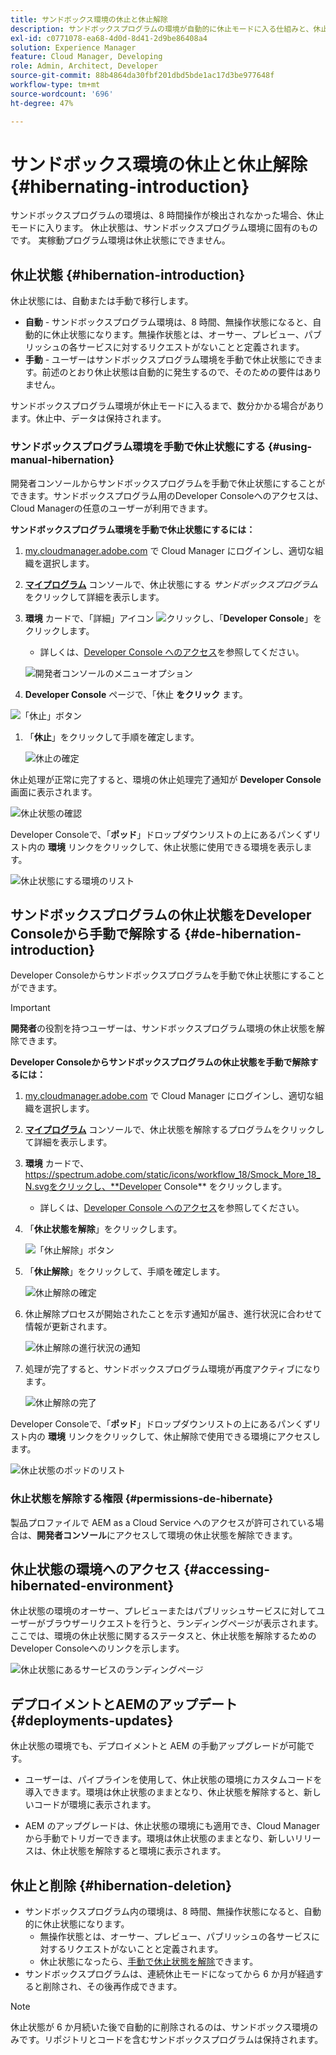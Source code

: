 ```yaml
---
title: サンドボックス環境の休止と休止解除
description: サンドボックスプログラムの環境が自動的に休止モードに入る仕組みと、休止状態が解除される仕組みについて説明します。
exl-id: c0771078-ea68-4d0d-8d41-2d9be86408a4
solution: Experience Manager
feature: Cloud Manager, Developing
role: Admin, Architect, Developer
source-git-commit: 88b4864da30fbf201dbd5bde1ac17d3be977648f
workflow-type: tm+mt
source-wordcount: '696'
ht-degree: 47%

---
```



# サンドボックス環境の休止と休止解除 {#hibernating-introduction}

サンドボックスプログラムの環境は、8 時間操作が検出されなかった場合、休止モードに入ります。 休止状態は、サンドボックスプログラム環境に固有のものです。 実稼動プログラム環境は休止状態にできません。

## 休止状態 {#hibernation-introduction}

休止状態には、自動または手動で移行します。

* **自動** - サンドボックスプログラム環境は、8 時間、無操作状態になると、自動的に休止状態になります。無操作状態とは、オーサー、プレビュー、パブリッシュの各サービスに対するリクエストがないことと定義されます。
* **手動** - ユーザーはサンドボックスプログラム環境を手動で休止状態にできます。前述のとおり休止状態は自動的に発生するので、そのための要件はありません。

サンドボックスプログラム環境が休止モードに入るまで、数分かかる場合があります。休止中、データは保持されます。

### サンドボックスプログラム環境を手動で休止状態にする {#using-manual-hibernation}

開発者コンソールからサンドボックスプログラムを手動で休止状態にすることができます。サンドボックスプログラム用のDeveloper Consoleへのアクセスは、Cloud Managerの任意のユーザーが利用できます。

**サンドボックスプログラム環境を手動で休止状態にするには：**

1. [my.cloudmanager.adobe.com](https://my.cloudmanager.adobe.com/) で Cloud Manager にログインし、適切な組織を選択します。

1. **[マイプログラム](/help/implementing/cloud-manager/navigation.md#my-programs)** コンソールで、休止状態にする *サンドボックスプログラム* をクリックして詳細を表示します。

1. **環境** カードで、「詳細」アイコン ![ クリックし ](https://spectrum.adobe.com/static/icons/workflow_18/Smock_More_18_N.svg)、「**Developer Console**」をクリックします。

   * 詳しくは、[Developer Console へのアクセス](/help/implementing/cloud-manager/manage-environments.md#accessing-developer-console)を参照してください。

   ![開発者コンソールのメニューオプション](/help/implementing/cloud-manager/assets/developer-console-menu-option.png)

1. **Developer Console** ページで、「休止 **をクリック** ます。

<!-- UPDATE THESE SCREENSHOTS WHEN NEW AEM DEVELOPER CONSOLE UI IS RELEASED. AS OF OCTOBER 14, 2024, NEW UI IS STILL IN BETA -->

![「休止」ボタン](assets/hibernate-1.png)

1. 「**休止**」をクリックして手順を確定します。

   ![休止の確定](assets/hibernate-2.png)

休止処理が正常に完了すると、環境の休止処理完了通知が **Developer Console** 画面に表示されます。

![休止状態の確認](assets/hibernate-4.png)

Developer Consoleで、「**ポッド**」ドロップダウンリストの上にあるパンくずリスト内の **環境** リンクをクリックして、休止状態に使用できる環境を表示します。

![休止状態にする環境のリスト](assets/hibernate-1b.png)

## サンドボックスプログラムの休止状態をDeveloper Consoleから手動で解除する {#de-hibernation-introduction}

Developer Consoleからサンドボックスプログラムを手動で休止状態にすることができます。

>[!IMPORTANT]
>
>**開発者**&#x200B;の役割を持つユーザーは、サンドボックスプログラム環境の休止状態を解除できます。

**Developer Consoleからサンドボックスプログラムの休止状態を手動で解除するには：**

1. [my.cloudmanager.adobe.com](https://my.cloudmanager.adobe.com/) で Cloud Manager にログインし、適切な組織を選択します。

1. **[マイプログラム](/help/implementing/cloud-manager/navigation.md#my-programs)** コンソールで、休止状態を解除するプログラムをクリックして詳細を表示します。

1. **環境** カードで、https://spectrum.adobe.com/static/icons/workflow_18/Smock_More_18_N.svgをクリックし、**Developer Console** をクリックします。

   * 詳しくは、[Developer Console へのアクセス](/help/implementing/cloud-manager/manage-environments.md#accessing-developer-console)を参照してください。

1. 「**休止状態を解除**」をクリックします。

   ![「休止解除」ボタン](assets/de-hibernation-img1.png)

1. 「**休止解除**」をクリックして、手順を確定します。

   ![休止解除の確定](assets/de-hibernation-img2.png)

1. 休止解除プロセスが開始されたことを示す通知が届き、進行状況に合わせて情報が更新されます。

   ![休止解除の進行状況の通知](assets/de-hibernation-img3.png)

1. 処理が完了すると、サンドボックスプログラム環境が再度アクティブになります。

   ![休止解除の完了](assets/de-hibernation-img4.png)

Developer Consoleで、「**ポッド**」ドロップダウンリストの上にあるパンくずリスト内の **環境** リンクをクリックして、休止解除で使用できる環境にアクセスします。

![休止状態のポッドのリスト](assets/de-hibernate-1b.png)

### 休止状態を解除する権限 {#permissions-de-hibernate}

製品プロファイルで AEM as a Cloud Service へのアクセスが許可されている場合は、**開発者コンソール**&#x200B;にアクセスして環境の休止状態を解除できます。

## 休止状態の環境へのアクセス {#accessing-hibernated-environment}

休止状態の環境のオーサー、プレビューまたはパブリッシュサービスに対してユーザーがブラウザーリクエストを行うと、ランディングページが表示されます。 ここでは、環境の休止状態に関するステータスと、休止状態を解除するためのDeveloper Consoleへのリンクを示します。

![休止状態にあるサービスのランディングページ](assets/de-hibernation-img5.png)

## デプロイメントとAEMのアップデート {#deployments-updates}

休止状態の環境でも、デプロイメントと AEM の手動アップグレードが可能です。

* ユーザーは、パイプラインを使用して、休止状態の環境にカスタムコードを導入できます。環境は休止状態のままとなり、休止状態を解除すると、新しいコードが環境に表示されます。

* AEM のアップグレードは、休止状態の環境にも適用でき、Cloud Manager から手動でトリガーできます。環境は休止状態のままとなり、新しいリリースは、休止状態を解除すると環境に表示されます。

## 休止と削除 {#hibernation-deletion}

* サンドボックスプログラム内の環境は、8 時間、無操作状態になると、自動的に休止状態になります。
   * 無操作状態とは、オーサー、プレビュー、パブリッシュの各サービスに対するリクエストがないことと定義されます。
   * 休止状態になったら、[手動で休止状態を解除](#de-hibernation-introduction)できます。
* サンドボックスプログラムは、連続休止モードになってから 6 か月が経過すると削除され、その後再作成できます。

>[!NOTE]
>
>休止状態が 6 か月続いた後で自動的に削除されるのは、サンドボックス環境のみです。リポジトリとコードを含むサンドボックスプログラムは保持されます。
